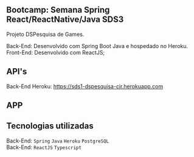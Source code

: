## Bootcamp: Semana Spring React/ReactNative/Java SDS3

Projeto DSPesquisa de Games. 

Back-End: Desenvolvido com Spring Boot Java e hospedado no Heroku.<br>
Front-End: Desenvolvido com ReactJS;


## API's

Back-End Heroku: https://sds1-dspesquisa-cjr.herokuapp.com




## APP
  



## Tecnologias utilizadas

  Back-End: `Spring` `Java` `Heroku` `PostgreSQL` <br>
  Back-End: `ReactJS` `Typescript`
  
  
 
